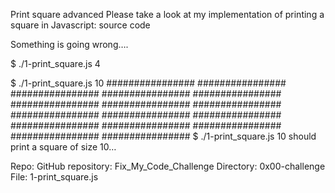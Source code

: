 Print square
advanced
Please take a look at my implementation of printing a square in Javascript: source code

Something is going wrong….

$ ./1-print_square.js 4

$ ./1-print_square.js 10 ################ ################ ################ ################ ################ ################ ################ ################ ################ ################ ################ ################ ################ ################ ################ ################ $ ./1-print_square.js 10 should print a square of size 10…

Repo:
GitHub repository: Fix_My_Code_Challenge
Directory: 0x00-challenge
File: 1-print_square.js
